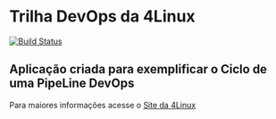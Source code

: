 # Trilha DevOps da 4Linux

<!-- Altere a Flag abaixo com sua URL do Travis -->
[![Build Status](https://travis-ci.com/EmmanuelVirtual/DevOpsLab-HelloWorld.svg?branch=master)](https://travis-ci.com/EmmanuelVirtual/DevOpsLab-HelloWorld)

## Aplicação criada para exemplificar o Ciclo de uma PipeLine DevOps


Para maiores informações acesse o [Site da 4Linux](https://www.4linux.com.br/cursos/devops)

